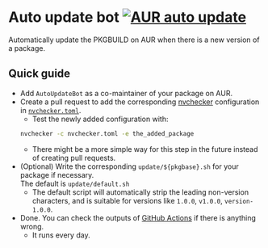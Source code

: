 # Auto update bot [![AUR auto update](https://github.com/arch4edu/aur-auto-update/actions/workflows/update.yml/badge.svg)](https://github.com/arch4edu/aur-auto-update/actions/workflows/update.yml)
Automatically update the PKGBUILD on AUR when there is a new version of a package.

## Quick guide

* Add `AutoUpdateBot` as a co-maintainer of your package on AUR.
* Create a pull request to add the corresponding [nvchecker](https://github.com/lilydjwg/nvchecker) configuration in [`nvchecker.toml`](https://github.com/arch4edu/aur-auto-update/blob/main/nvchecker.toml).
  * Test the newly added configuration with:
  ```sh
  nvchecker -c nvchecker.toml -e the_added_package
  ```
  * There might be a more simple way for this step in the future instead of creating pull requests.
* (Optional) Write the corresponding `update/${pkgbase}.sh` for your package if necessary.  
  The default is `update/default.sh`
  * The default script will automatically strip the leading non-version characters, and is suitable for versions like `1.0.0`, `v1.0.0`, `version-1.0.0`.
* Done. You can check the outputs of [GitHub Actions](https://github.com/arch4edu/aur-auto-update/actions) if there is anything wrong.  
  * It runs every day.
